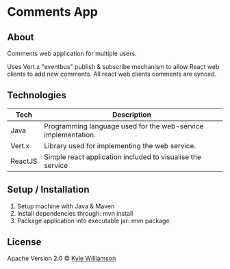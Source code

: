# Comments App

## About

Comments web application for multiple users.

Uses Vert.x "eventbus" publish & subscribe mechanism to allow React web clients to add new comments. All react web clients comments are synced.

## Technologies

| **Tech** | **Description** |
|----------|-----------------|
| Java | Programming language used for the web-service implementation. |
| Vert.x | Library used for implementing the web service. |
| ReactJS | Simple react application included to visualise the service |

## Setup / Installation

1. Setup machine with Java & Maven
2. Install dependencies through: mvn install
3. Package application into executable jar: mvn package

## License

Apache Version 2.0 © [Kyle Williamson ](https://github.com/kyledmw)
